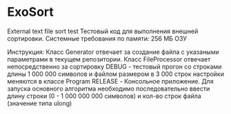 # ExoSort
External text file sort test
Тестовый код для выполнения внешней сортировки.
Системные требования по памяти: 256 МБ ОЗУ

Инструкция:
Класс Generator отвечает за создание файла с указаными параметрами в текущем репозитории.
Класс FileProcessor отвечает непосредственно за сортировку
DEBUG - тестовый прогон со строками длины 1 000 000 символов и файлом размером в 3 000 строк
        настройки меняются в классе Program
RELEASE - Консольное приложение. Для запуска основного алгоритма необходимо последовательно ввести длину строки (0 - 1 000 000 000 символов) и кол-во строк файла (значение типа ulong)
        
                      
